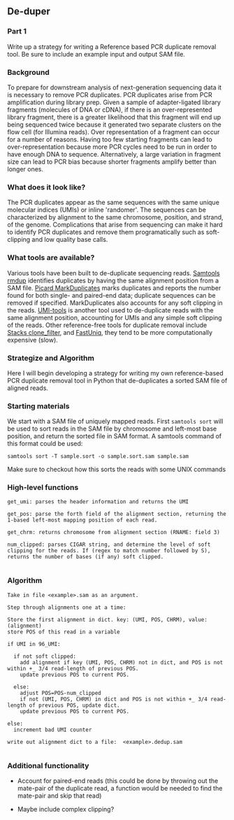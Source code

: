 ## De-duper

### Part 1
Write up a strategy for writing a Reference based PCR duplicate removal tool. Be sure to include an example input and output SAM file.

### Background
To prepare for downstream analysis of next-generation sequencing data it is necessary to remove PCR duplicates. PCR duplicates arise from PCR amplification during library prep. Given a sample of adapter-ligated library fragments (molecules of DNA or cDNA), if there is an over-represented library fragment, there is a greater likelihood that this fragment will end up being sequenced twice because it generated two separate clusters on the flow cell (for Illumina reads). Over representation of a fragment can occur for a number of reasons. Having too few starting fragments can lead to over-representation because more PCR cycles need to be run in order to have enough DNA to sequence. Alternatively, a large variation in fragment size can lead to PCR bias because shorter fragments amplify better than longer ones.


### What does it look like?
The PCR duplicates appear as the same sequences with the same unique molecular indices (UMIs) or inline 'randomer'. The sequences can be characterized by alignment to the same chromosome, position, and strand, of the genome. Complications that arise from sequencing can make it hard to identify PCR duplicates and remove them programatically such as soft-clipping and low quality base calls.


### What tools are available?
Various tools have been built to de-duplicate sequencing reads. [Samtools rmdup](http://www.htslib.org/doc/samtools.html) identifies duplicates by having the same alignment position from a SAM file. [Picard MarkDuplicates](https://broadinstitute.github.io/picard/command-line-overview.html#MarkDuplicates) marks duplicates and reports the number found for both single- and paired-end data; duplicate sequences can be removed if specified. MarkDuplicates also accounts for any soft clipping in the reads. [UMI-tools](https://github.com/CGATOxford/UMI-tools) is another tool used to de-duplicate reads with the same alignment position, accounting for UMIs and any simple soft clipping of the reads. Other reference-free tools for duplicate removal include [Stacks clone_filter](http://catchenlab.life.illinois.edu/stacks/comp/clone_filter.php), and [FastUniq](https://bioconda.github.io/recipes/fastuniq/README.html), they tend to be more computationally expensive (slow).


### Strategize and Algorithm
Here I will begin developing a strategy for writing my own reference-based PCR duplicate removal tool in Python that de-duplicates a sorted SAM file of aligned reads.


### Starting materials
We start with a SAM file of uniquely mapped reads. First `samtools sort` will be used to sort reads in the SAM file by chromosome and left-most base position, and return the sorted file in SAM format. A samtools command of this format could be used:

```
samtools sort -T sample.sort -o sample.sort.sam sample.sam
```

Make sure to checkout how this sorts the reads with some UNIX commands

### High-level functions

```
get_umi: parses the header information and returns the UMI

get_pos: parse the forth field of the alignment section, returning the 1-based left-most mapping position of each read.

get_chrm: returns chromosome from alignment section (RNAME: field 3)

num_clipped: parses CIGAR string, and determine the level of soft clipping for the reads. If (regex to match number followed by S), returns the number of bases (if any) soft clipped.


```

### Algorithm

```
Take in file <example>.sam as an argument.

Step through alignments one at a time:

Store the first alignment in dict. key: (UMI, POS, CHRM), value: (alignment)
store POS of this read in a variable

if UMI in 96_UMI:

  if not soft clipped:
    add alignment if key (UMI, POS, CHRM) not in dict, and POS is not within +_ 3/4 read-length of previous POS.
    update previous POS to current POS.

  else:
    adjust POS=POS-num_clipped
    if not (UMI, POS, CHRM) in dict and POS is not within +_ 3/4 read-length of previous POS, update dict.
    update previous POS to current POS.

else:
  increment bad UMI counter

write out alignment dict to a file:  <example>.dedup.sam


```

### Additional functionality

* Account for paired-end reads (this could be done by throwing out the mate-pair of the duplicate read, a function would be needed to find the mate-pair and skip that read)

* Maybe include complex clipping?
